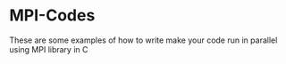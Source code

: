 # MPI-Codes
These are some examples of how to write make your code run in parallel using MPI library in C
